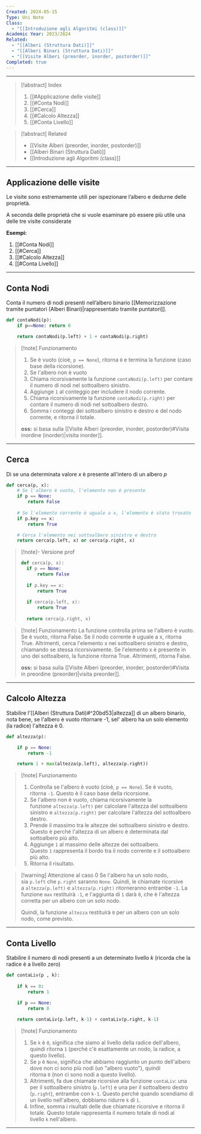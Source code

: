 ```yaml
---
Created: 2024-05-15
Type: Uni Note
Class:
  - "[[Introduzione agli Algoritmi (class)]]"
Academic Year: 2023/2024
Related:
  - "[[Alberi (Struttura Dati)]]"
  - "[[Alberi Binari (Struttura Dati)]]"
  - "[[Visite Alberi (preorder, inorder, postorder)]]"
Completed: true
---
```

---

>[!abstract] Index
>1. [[#Applicazione delle visite]]
>2. [[#Conta Nodi]]
>3. [[#Cerca]]
>4. [[#Calcolo Altezza]]
>5. [[#Conta Livello]]

>[!abstract] Related
>- [[Visite Alberi (preorder, inorder, postorder)]]
>- [[Alberi Binari (Struttura Dati)]]
>- [[Introduzione agli Algoritmi (class)]]

---
## Applicazione delle visite
Le visite sono estremamente utili per ispezionare l’albero e dedurne delle proprietà.

A seconda delle proprietà che si vuole esaminare pò essere più utile una delle tre visite considerate

**Esempi:**
1. [[#Conta Nodi]]
2. [[#Cerca]]
3. [[#Calcolo Altezza]]
4. [[#Conta Livello]]

---
## Conta Nodi

Conta il numero di nodi presenti nell’albero binario [[Memorizzazione tramite puntatori (Alberi Binari)|rappresentato tramite puntatori]].

```python
def contaNodi(p):
	if p==None: return 0

	return contaNodi(p.left) + 1 + contaNodi(p.right)
```

>[!note] Funzionamento
>1. Se è vuoto (cioè, `p == None`), ritorna `0` e termina la funzione (caso base della ricorsione).
>2. Se l'albero non è vuoto
>	3. Chiama ricorsivamente la funzione `contaNodi(p.left)` per contare il numero di nodi nel sottoalbero sinistro.
>	4. Aggiunge `1` al conteggio per includere il nodo corrente.
>	5. Chiama ricorsivamente la funzione `contaNodi(p.right)` per contare il numero di nodi nel sottoalbero destro.
>	6. Somma i conteggi dei sottoalbero sinistro e destro e del nodo corrente, e ritorna il totale.
>
>**oss:** si basa sulla [[Visite Alberi (preorder, inorder, postorder)#Visita inordine (inorder)|visita inorder]].

---
## Cerca
Di se una determinata valore $x$ è presente all'intero di un albero $p$

```python
def cerca(p, x):
	# Se l'albero è vuoto, l'elemento non è presente
	if p == None:
		return False
	 
	# Se l'elemento corrente è uguale a x, l'elemento è stato trovato
	if p.key == x:
		return True

	# Cerca l'elemento nei sottoalbero sinistro e destro
	return cerca(p.left, x) or cerca(p.right, x)

```

>[!note]- Versione prof
>```python
>def cerca(p, x):
>	if p == None: 
>		return False
>		
>	if p.key == x: 
>		return True
>		
>	if cerca(p.left, x): 
>		return True
>		
>	return cerca(p.right, x)
>```

>[!note] Funzionamento
>La funzione controlla prima se l'albero è vuoto. Se è vuoto, ritorna False. Se il nodo corrente è uguale a x, ritorna True. Altrimenti, cerca l'elemento x nei sottoalbero sinistro e destro, chiamando se stessa ricorsivamente. Se l'elemento x è presente in uno dei sottoalbero, la funzione ritorna True. Altrimenti, ritorna False.
>
>**oss:** si basa sulla [[Visite Alberi (preorder, inorder, postorder)#Visita in preordine (preorder)|visita preorder]].

---
## Calcolo Altezza

Stabilire l'[[Alberi (Struttura Dati)#^20bd53|altezza]] di un albero binario, nota bene, se l'albero è vuoto ritornare -1, sel' albero ha un solo elemento (la radice) l'altezza è 0.

```python
def altezza(p):

    if p == None:
        return -1

    return 1 + max(altezza(p.left), altezza(p.right))
```

>[!note] Funzionamento
>1. Controlla se l'albero è vuoto (cioè, `p == None`). Se è vuoto, ritorna `-1`. Questo è il caso base della ricorsione.    
>2. Se l'albero non è vuoto, chiama ricorsivamente la funzione `altezza(p.left)` per calcolare l'altezza del sottoalbero sinistro e `altezza(p.right)` per calcolare l'altezza del sottoalbero destro. 
>3. Prende il massimo tra le altezze dei sottoalbero sinistro e destro. Questo è perché l'altezza di un albero è determinata dal sottoalbero più alto. 
>4. Aggiunge `1` al massimo delle altezze dei sottoalbero. Questo `1` rappresenta il bordo tra il nodo corrente e il sottoalbero più alto. 
>5. Ritorna il risultato.

>[!warning] Attenzione al caso 0
>Se l'albero ha un solo nodo, sia `p.left` che `p.right` saranno `None`. Quindi, le chiamate ricorsive a `altezza(p.left)` e `altezza(p.right)` ritorneranno entrambe `-1`. La funzione `max` restituirà `-1`, e l'aggiunta di `1` darà `0`, che è l'altezza corretta per un albero con un solo nodo.
>
>Quindi, la funzione `altezza` restituirà `0` per un albero con un solo nodo, come previsto.

---
## Conta Livello

Stabilire il numero di nodi presenti a un determinato livello $k$ (ricorda che la radice è a livello zero)

```python
def contaLiv(p , k):
	
	if k == 0:
		return 1
	
	if p == None:
		return 0

	return contaLiv(p.left, k-1) + contaLiv(p.right, k-1)
```

>[!note] Funzionamento
>1. Se `k` è `0`, significa che siamo al livello della radice dell'albero, quindi ritorna `1` (perché c'è esattamente un nodo, la radice, a questo livello).
>2. Se `p` è `None`, significa che abbiamo raggiunto un punto dell'albero dove non ci sono più nodi (un "albero vuoto"), quindi ritorna `0` (non ci sono nodi a questo livello).
>3. Altrimenti, fa due chiamate ricorsive alla funzione `contaLiv`: una per il sottoalbero sinistro (`p.left`) e una per il sottoalbero destro (`p.right`), entrambe con `k-1`. Questo perché quando scendiamo di un livello nell'albero, dobbiamo ridurre `k` di `1`. 
>4. Infine, somma i risultati delle due chiamate ricorsive e ritorna il totale. Questo totale rappresenta il numero totale di nodi al livello `k` nell'albero.

---